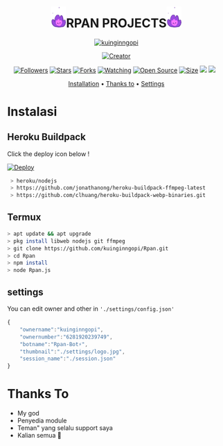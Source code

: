 <h1 align="center"><img src="./settings/rpan.gif" width="35px">RPAN PROJECTS<img src="./settings/rpan.gif" width="35px"></h1>

<p align="center">
    <a href="https://kuinginngopi.github.io">
        <img
            src="https://readme-typing-svg.herokuapp.com?size=15&width=280&lines=Bot+Powered+By+Revan+⚡"
            alt="kuinginngopi"
        />
    </a>
</p>

</p>
<p align="center">
<a href="https://kuinginngopi.github.io"><img title="Creator" src="https://img.shields.io/badge/Creator-kuinginngopi-red.svg?style=for-the-badge&logo=github"></a>
</p>
<p align="center">
<a href="https://github.com/kuinginngopi/followers"><img title="Followers" src="https://img.shields.io/github/followers/kuinginngopi?color=red&style=flat-square"></a>
<a href="https://github.com/kuinginngopi/Rpan/stargazers/"><img title="Stars" src="https://img.shields.io/github/stars/kuinginngopi/Rpan?color=blue&style=flat-square"></a>
<a href="https://github.com/kuinginngopi/Rpan/network/members"><img title="Forks" src="https://img.shields.io/github/forks/kuinginngopi/Rpan?color=red&style=flat-square"></a>
<a href="https://github.com/kuinginngopi/Rpan/watchers"><img title="Watching" src="https://img.shields.io/github/watchers/kuinginngopi/Rpan?label=Watchers&color=blue&style=flat-square"></a>
<a href="https://github.com/kuinginngopi/Rpan"><img title="Open Source" src="https://badges.frapsoft.com/os/v2/open-source.svg?v=103"></a>
<a href="https://github.com/kuinginngopi/Rpan/"><img title="Size" src="https://img.shields.io/github/repo-size/kuinginngopi/Rpan?style=flat-square&color=green"></a>
<a href="https://hits.seeyoufarm.com"><img src="https://hits.seeyoufarm.com/api/count/incr/badge.svg?url=https%3A%2F%2Fgithub.com%2Fkuinginngopi%2FRpan&count_bg=%2379C83D&title_bg=%23555555&icon=probot.svg&icon_color=%2300FF6D&title=hits&edge_flat=false"/></a>
<a href="https://github.com/kuinginngopi/Rpan/graphs/commit-activity"><img height="20" src="https://img.shields.io/badge/Maintained%3F-yes-green.svg"></a>&nbsp;&nbsp;
</p>

<p align="center">
  <a href="https://github.com/kuinginngopi/Rpan#instalasi">Installation</a> •
  <a href="https://github.com/kuinginngopi/Rpan#thanks-to">Thanks to</a> •
  <a href="https://github.com/kuinginngopi/Rpan#settings">Settings</a>

</p>
</div>


# Instalasi
## Heroku Buildpack

Click the deploy icon below !

[![Deploy](https://www.herokucdn.com/deploy/button.svg)](https://heroku.com/deploy?template=https://github.com/kuinginngopi/Rpan)

```bash
 > heroku/nodejs
 > https://github.com/jonathanong/heroku-buildpack-ffmpeg-latest
 > https://github.com/clhuang/heroku-buildpack-webp-binaries.git
```

## Termux
```bash
> apt update && apt upgrade
> pkg install libweb nodejs git ffmpeg
> git clone https://github.com/kuinginngopi/Rpan.git
> cd Rpan
> npm install
> node Rpan.js
```

## settings
You can edit owner and other in `'./settings/config.json'`

```ts
{
	"ownername":"kuinginngopi",
	"ownernumber":"6281920239749",
	"botname":"Rpan-Bot⚡",
	"thumbnail":"./settings/logo.jpg",
	"session_name":"./session.json"
}
```


# Thanks To
- My god
- Penyedia module
- Teman" yang selalu support saya
- Kalian semua 🛐
